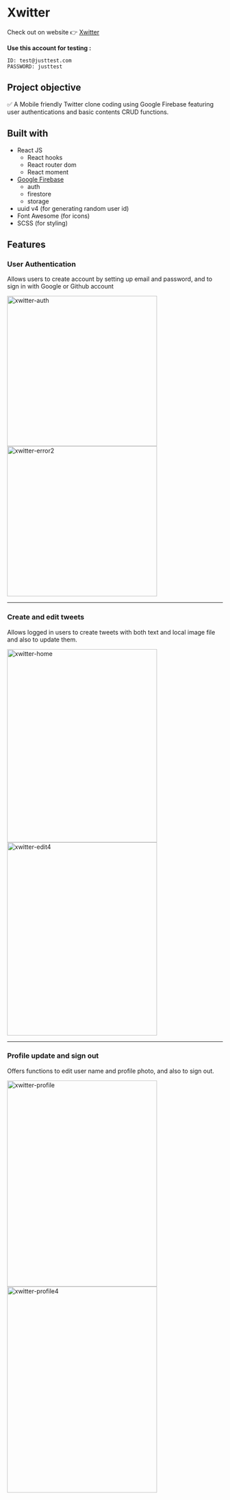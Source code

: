 # Xwitter 

Check out on website :point_right: [Xwitter](https://taesookang.github.io/xwitter/)

**Use this account for testing :**
```
ID: test@justtest.com
PASSWORD: justtest
```
## Project objective

:white_check_mark: A Mobile friendly Twitter clone coding using Google Firebase featuring user authentications and basic contents CRUD functions.

## Built with

- React JS
  - React hooks 
  - React router dom
  - React moment
- [Google Firebase](https://firebase.google.com/)
  - auth
  - firestore
  - storage
-  uuid v4 (for generating random user id)
- Font Awesome (for icons)
- SCSS (for styling)

## Features
### User Authentication 
Allows users to create account by setting up email and password, and to sign in with Google or Github account
 
<img width="350" alt="xwitter-auth" src="https://user-images.githubusercontent.com/75271289/109721558-848ca080-7b79-11eb-88a4-dbfbd02c644e.png"> <img width="350" alt="xwitter-error2" src="https://user-images.githubusercontent.com/75271289/109721670-a5ed8c80-7b79-11eb-846a-065843afdc90.png">

---
### Create and edit tweets  
Allows logged in users to create tweets with both text and local image file and also to update them.  

<img width="350" height="450" alt="xwitter-home" src="https://user-images.githubusercontent.com/75271289/109724723-fcf56080-7b7d-11eb-9cc6-2c45edcfe465.png"> <img width="350" height="450" alt="xwitter-edit4" src="https://user-images.githubusercontent.com/75271289/109763065-85482580-7bbf-11eb-82d7-2e7880550f63.png">

---
### Profile update and sign out
Offers functions to edit user name and profile photo, and also to sign out. 

<img width="350" height="480" alt="xwitter-profile" src="https://user-images.githubusercontent.com/75271289/109764621-cc371a80-7bc1-11eb-8b25-6fb7edde5011.png"> <img width="350" height="480" alt="xwitter-profile4" src="https://user-images.githubusercontent.com/75271289/109765509-f63d0c80-7bc2-11eb-96ed-a17752aa1f60.png">

